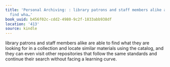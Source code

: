 ```yaml
---
title: 'Personal Archiving: : library patrons and staff members alike are able to
  find wha…'
book_uuid: b456f02c-cdd2-4980-9c2f-1833abb938df
location: '413'
source: kindle
---
```


library patrons and staff members alike are able to find what they are looking for in a collection and locate similar materials using the catalog, and they can even visit other repositories that follow the same standards and continue their search without facing a learning curve.